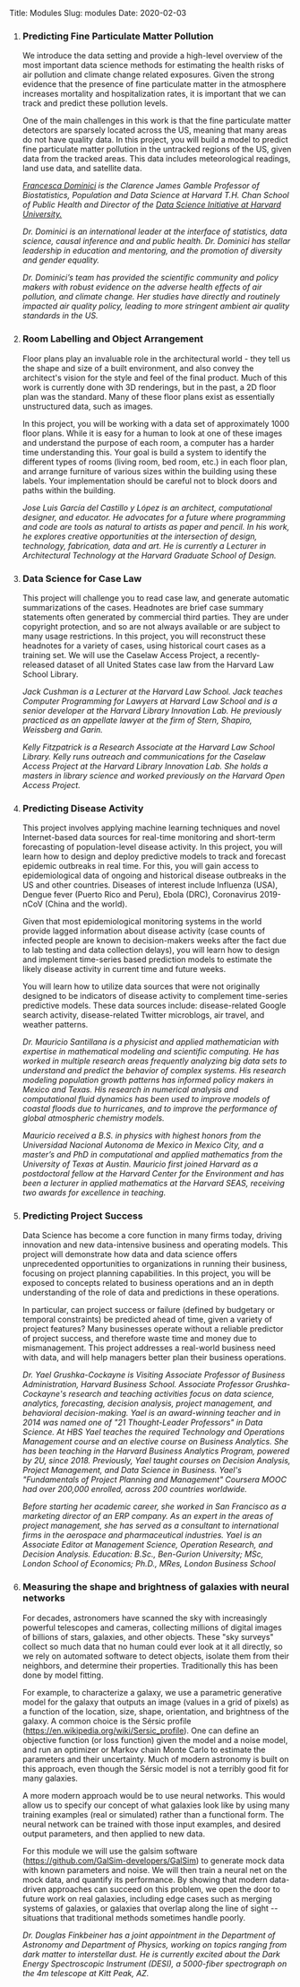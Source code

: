 Title: Modules
Slug: modules
Date: 2020-02-03

<style>
pre {
  background-color: #F5F5F5;
  display: block;
  font-family: monospace;
  font-size: 14px;
  white-space: pre;
  border-color: #999999;
  border-width: 1px;
  border-style: solid;
  border-radius: 6px;
  margin: 1em 0;
  padding: 5px;
  white-space: pre-wrap;
}
.containerMain {
    display: flex;
    width: 100%;
    height: 300px;
}
</style>


1. ### Predicting Fine Particulate Matter Pollution

	We introduce the data setting and provide a high-level overview of the most important data science methods for estimating the health risks of air pollution and climate change related exposures. Given the strong evidence that the presence of fine particulate matter in the atmosphere increases mortality and hospitalization rates, it is important that we can track and predict these pollution levels. 

	One of the main challenges in this work is that the fine particulate matter detectors are sparsely located across the US, meaning that many areas do not have quality data. In this project, you will build a model to predict fine particulate matter pollution in the untracked regions of the US, given data from the tracked areas. This data includes meteorological readings, land use data, and satellite data. 


	*[Francesca Dominici](https://sites.sph.harvard.edu/francesca-dominici/people/francesca-dominici/) is the Clarence James Gamble Professor of Biostatistics, Population and Data Science at Harvard T.H. Chan School of Public Health and Director of the [Data Science Initiative at Harvard University.](http://datascience.harvard.edu/)*

	*Dr. Dominici is an international leader at the interface of statistics, data science, causal inference and and public health. Dr. Dominici has stellar leadership in education and mentoring, and the promotion of diversity and gender equality.*

	*Dr. Dominici’s team has provided the scientific community and policy makers with robust evidence on the adverse health effects of air pollution, and climate change. Her studies have directly and routinely impacted air quality policy, leading to more stringent ambient air quality standards in the US.*
	
2.  ### Room Labelling and Object Arrangement

	Floor plans play an invaluable role in the architectural world - they tell us the shape and size of a built environment, and also convey the architect's vision for the style and feel of the final product. Much of this work is currently done with 3D renderings, but in the past, a 2D floor plan was the standard. Many of these floor plans exist as essentially unstructured data, such as images.

	In this project, you will be working with a data set of approximately 1000 floor plans. While it is easy for a human to look at one of these images and understand the purpose of each room, a computer has a harder time understanding this. Your goal is build a system to identify the different types of rooms (living room, bed room, etc.) in each floor plan, and arrange furniture of various sizes within the building using these labels. Your implementation should be careful not to block doors and paths within the building. 

	*Jose Luis García del Castillo y López is an architect, computational designer, and educator. He advocates for a future where programming and code are tools as natural to artists as paper and pencil. In his work, he explores creative opportunities at the intersection of design, technology, fabrication, data and art. He is currently a Lecturer in Architectural Technology at the Harvard Graduate School of Design.*

3. ### Data Science for Case Law

	This project will challenge you to read case law, and generate automatic summarizations of the cases. Headnotes are brief case summary statements often generated by commercial third parties. They are under copyright protection, and so are not always available or are subject to many usage restrictions. In this project, you will reconstruct these headnotes for a variety of cases, using historical court cases as a training set. We will use the Caselaw Access Project, a recently-released dataset of all United States case law from the Harvard Law School Library.

	*Jack Cushman is a  Lecturer at the Harvard Law School. Jack teaches Computer Programming for Lawyers at Harvard Law School and is a senior developer at the Harvard Library Innovation Lab. He previously practiced as an appellate lawyer at the firm of Stern, Shapiro, Weissberg and Garin.*
	
	*Kelly Fitzpatrick is a Research Associate at the Harvard Law School Library. Kelly runs outreach and communications for the Caselaw Access Project at the Harvard Library Innovation Lab. She holds a masters in library science and worked previously on the Harvard Open Access Project.*

4. ### Predicting Disease Activity

	This project involves applying machine learning techniques and novel Internet-based data sources for real-time monitoring and short-term forecasting of population-level disease activity. In this project, you will learn how to design and deploy predictive models to track and forecast epidemic outbreaks in real time. For this, you will gain access to epidemiological data of ongoing and historical disease outbreaks in the US and other countries. Diseases of interest include Influenza (USA), Dengue fever (Puerto Rico and Peru), Ebola (DRC), Coronavirus 2019-nCoV (China and the world).

	Given that most epidemiological monitoring systems in the world provide lagged information about disease activity (case counts of infected people are known to decision-makers weeks after the fact due to lab testing and data collection delays), you will learn how to design and implement time-series based prediction models to estimate the likely disease activity in current time and future weeks.

	You will learn how to utilize data sources that were not originally designed to be indicators of disease activity to complement time-series predictive models. These data sources include: disease-related Google search activity, disease-related Twitter microblogs, air travel, and weather patterns. 

	*Dr. Mauricio Santillana is a physicist and applied mathematician with expertise in mathematical modeling and scientific computing. He has worked in multiple research areas frequently analyzing big data sets to understand and predict the behavior of complex systems. His research modeling population growth patterns has informed policy makers in Mexico and Texas. His research in numerical analysis and computational fluid dynamics has been used to improve models of coastal floods due to hurricanes, and to improve the performance of global atmospheric chemistry models.*
	
	*Mauricio received a B.S. in physics with highest honors from the Universidad Nacional Autonoma de Mexico in Mexico City, and a master’s and PhD in computational and applied mathematics from the University of Texas at Austin. Mauricio first joined Harvard as a postdoctoral fellow at the Harvard Center for the Environment and has been a lecturer in applied mathematics at the Harvard SEAS, receiving two awards for excellence in teaching.*

5. ### Predicting Project Success
	
	Data Science has become a core function in many firms today, driving innovation and new data-intensive business and operating models. This project will demonstrate how data and data science offers unprecedented opportunities to organizations in running their business, focusing on project planning capabilities. In this project, you will be exposed to concepts related to business operations and an in depth understanding of the role of data and predictions in these operations.

	In particular, can project success or failure (defined by budgetary or temporal constraints) be predicted ahead of time, given a variety of project features? Many businesses operate without a reliable predictor of project success, and therefore waste time and money due to mismanagement. This project addresses a real-world business need with data, and will help managers better plan their business operations. 

	*Dr. Yael Grushka-Cockayne is Visiting Associate Professor of Business Administration, Harvard Business School. Associate Professor Grushka-Cockayne's research and teaching activities focus on data science, analytics, forecasting, decision analysis, project management, and behavioral decision-making. Yael is an award-winning teacher and in 2014 was named one of "21 Thought-Leader Professors" in Data Science. At HBS Yael teaches the required Technology and Operations Management course and an elective course on Business Analytics. She has been teaching in the Harvard Business Analytics Program, powered by 2U, since 2018. Previously, Yael taught courses on Decision Analysis, Project Management, and Data Science in Business. Yael's "Fundamentals of Project Planning and Management" Coursera MOOC had over 200,000 enrolled, across 200 countries worldwide.*

	*Before starting her academic career, she worked in San Francisco as a marketing director of an ERP company. As an expert in the areas of project management, she has served as a consultant to international firms in the aerospace and pharmaceutical industries. Yael is an Associate Editor at Management Science, Operation Research, and Decision Analysis. Education: B.Sc., Ben-Gurion University; MSc, London School of Economics; Ph.D., MRes, London Business School*

6. ### Measuring the shape and brightness of galaxies with neural networks

	For decades, astronomers have scanned the sky with increasingly powerful telescopes and cameras, collecting millions of digital images of billions of stars, galaxies, and other objects.  These "sky surveys" collect so much data that no human could ever look at it all directly, so we rely on automated software to detect objects, isolate them from their neighbors, and determine their properties.  Traditionally this has been done by model fitting. 

	For example, to characterize a galaxy, we use a parametric generative model for the galaxy that outputs an image (values in a grid of pixels) as a function of the location, size, shape, orientation, and brightness of the galaxy.  A common choice is the Sérsic profile (https://en.wikipedia.org/wiki/Sersic_profile).  One can define an objective function (or loss function) given the model and a noise model, and run an optimizer or Markov chain Monte Carlo to estimate the parameters and their uncertainty.  Much of modern astronomy is built on this approach, even though the Sérsic model is not a terribly good fit for many galaxies.  

	A more modern approach would be to use neural networks.  This would allow us to specify our concept of what galaxies look like by using many training examples (real or simulated) rather than a functional form.  The neural network can be trained with those input examples, and desired output parameters, and then applied to new data. 

	For this module we will use the galsim software (https://github.com/GalSim-developers/GalSim) to generate mock data with known parameters and noise.  We will then train a neural net on the mock data, and quantify its performance.  By showing that modern data-driven approaches can succeed on this problem, we open the door to future work on real galaxies, including edge cases such as merging systems of galaxies, or galaxies that overlap along the line of sight -- situations that traditional methods sometimes handle poorly. 

	*Dr. Douglas Finkbeiner has a joint appointment in the Department of Astronomy and Department of Physics, working on topics ranging from dark matter to interstellar dust. He is currently excited about the Dark Energy Spectroscopic Instrument (DESI), a 5000-fiber spectrograph on the 4m telescope at Kitt Peak, AZ.*
